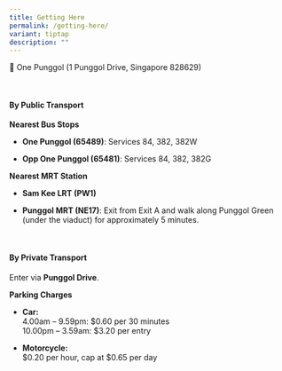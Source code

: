 ```yaml
---
title: Getting Here
permalink: /getting-here/
variant: tiptap
description: ""
---
```

<p>📍 One Punggol (1 Punggol Drive, Singapore 828629)</p>
<p>&nbsp;</p>
<h4><strong>By Public Transport</strong></h4>
<p><strong>Nearest Bus Stops</strong>
</p>
<ul data-tight="true" class="tight">
<li>
<p><strong>One Punggol (65489)</strong>: Services 84, 382, 382W</p>
</li>
<li>
<p><strong>Opp One Punggol (65481)</strong>: Services 84, 382, 382G</p>
</li>
</ul>
<p></p>
<p><strong>Nearest MRT Station</strong>
</p>
<ul data-tight="true" class="tight">
<li>
<p><strong>Sam Kee LRT (PW1)</strong>
</p>
</li>
<li>
<p><strong>Punggol MRT (NE17)</strong>: Exit from Exit A and walk along Punggol
Green (under the viaduct) for approximately 5 minutes.</p>
</li>
</ul>
<p><strong>&nbsp;</strong>
</p>
<h4><strong>By Private Transport</strong></h4>
<p>Enter via <strong>Punggol Drive</strong>.</p>
<p><strong>Parking Charges</strong>
</p>
<ul data-tight="true" class="tight">
<li>
<p><strong>Car:<br></strong>4.00am – 9.59pm: $0.60 per 30 minutes
<br>10.00pm – 3.59am: $3.20 per entry</p>
</li>
<li>
<p><strong>Motorcycle:<br></strong>$0.20 per hour, cap at $0.65 per day</p>
</li>
</ul>
<p>&nbsp;</p>